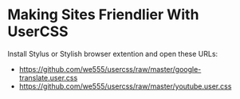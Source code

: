 # Making Sites Friendlier With UserCSS

Install Stylus or Stylish browser extention and open these URLs:

- https://github.com/we555/usercss/raw/master/google-translate.user.css
- https://github.com/we555/usercss/raw/master/youtube.user.css